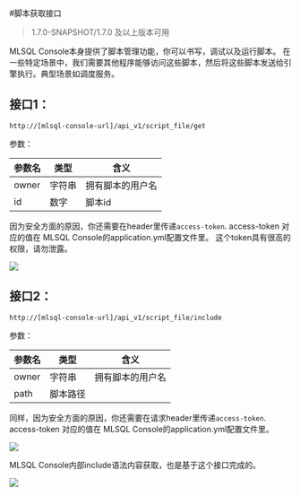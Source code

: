 #脚本获取接口

> 1.7.0-SNAPSHOT/1.7.0 及以上版本可用

MLSQL Console本身提供了脚本管理功能，你可以书写，调试以及运行脚本。 在一些特定场景中，我们需要其他程序能够访问这些脚本，然后将这些脚本发送给引擎执行。典型场景如调度服务。

## 接口1：

```
http://[mlsql-console-url]/api_v1/script_file/get
```

参数：


| 参数名 | 类型 | 含义   |
|-----|----|------|
| owner  | 字符串 | 拥有脚本的用户名 |
| id  | 数字 | 脚本id |

因为安全方面的原因，你还需要在header里传递`access-token`. access-token 对应的值在 MLSQL Console的application.yml配置文件里。 这个token具有很高的权限，请勿泄露。

![](http://docs.mlsql.tech/upload_images/bd9f05c2-b254-435b-b7e3-ced3c562fd49.png)

## 接口2：

```
http://[mlsql-console-url]/api_v1/script_file/include
```

参数：


| 参数名 | 类型 | 含义   |
|-----|----|------|
| owner  | 字符串 | 拥有脚本的用户名 |
| path  | 脚本路径 |  |

同样，因为安全方面的原因，你还需要在请求header里传递`access-token`. access-token 对应的值在 MLSQL Console的application.yml配置文件里。

![](http://docs.mlsql.tech/upload_images/bd9f05c2-b254-435b-b7e3-ced3c562fd49.png)

MLSQL Console内部include语法内容获取，也是基于这个接口完成的。

![](http://docs.mlsql.tech/upload_images/9b8ef6af-ced9-4d2a-8035-ad140257f3eb.png)









